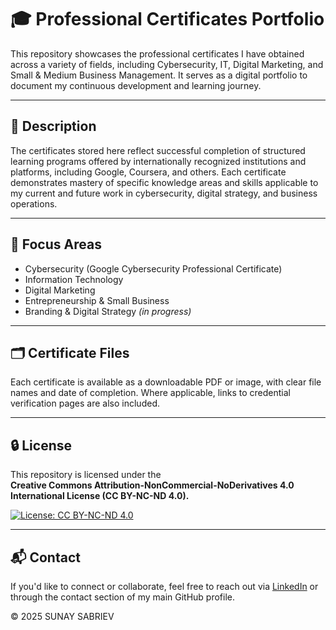 # 🎓 Professional Certificates Portfolio

This repository showcases the professional certificates I have obtained across a variety of fields, including Cybersecurity, IT, Digital Marketing, and Small & Medium Business Management. It serves as a digital portfolio to document my continuous development and learning journey.

---

## 📌 Description

The certificates stored here reflect successful completion of structured learning programs offered by internationally recognized institutions and platforms, including Google, Coursera, and others. Each certificate demonstrates mastery of specific knowledge areas and skills applicable to my current and future work in cybersecurity, digital strategy, and business operations.

---

## 🧠 Focus Areas

- Cybersecurity (Google Cybersecurity Professional Certificate)
- Information Technology
- Digital Marketing
- Entrepreneurship & Small Business
- Branding & Digital Strategy *(in progress)*

---

## 🗂️ Certificate Files

Each certificate is available as a downloadable PDF or image, with clear file names and date of completion. Where applicable, links to credential verification pages are also included.

---

## 🔒 License

This repository is licensed under the  
**Creative Commons Attribution-NonCommercial-NoDerivatives 4.0 International License (CC BY-NC-ND 4.0).**

[![License: CC BY-NC-ND 4.0](https://licensebuttons.net/l/by-nc-nd/4.0/88x31.png)](https://creativecommons.org/licenses/by-nc-nd/4.0/)

---

## 📬 Contact

If you'd like to connect or collaborate, feel free to reach out via [LinkedIn](https://www.linkedin.com/in/sunay-sabriev/) or through the contact section of my main GitHub profile.

© 2025 SUNAY SABRIEV
